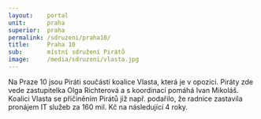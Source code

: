 ```yaml
---
layout:    portal
unit:      praha
superior:  praha
permalink: /sdruzeni/praha10/
title:     Praha 10
sub:       místní sdružení Pirátů
image:     /media/sdruzeni/vlasta.jpg
---
```


Na Praze 10 jsou Piráti součástí koalice Vlasta, která je v opozici.
Piráty zde vede zastupitelka Olga Richterová a s koordinací pomáhá Ivan Mikoláš.
Koalici Vlasta se přičiněním Pirátů již např. podařilo, že radnice zastavila pronájem IT služeb za 160 mil. Kč na následující 4 roky.  
